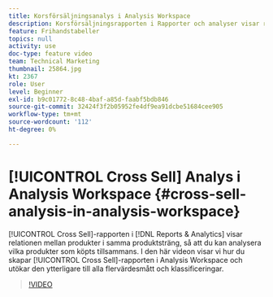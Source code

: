 ```yaml
---
title: Korsförsäljningsanalys i Analysis Workspace
description: Korsförsäljningsrapporten i Rapporter och analyser visar relationen mellan produkter i samma produktsträng, så att du kan analysera vilka produkter som köpts tillsammans. I den här videon visar vi hur du skapar korsförsäljningsrapporten i Analysis Workspace och hur du kan utöka den ytterligare till alla flervärdesmått och klassificeringar.
feature: Frihandstabeller
topics: null
activity: use
doc-type: feature video
team: Technical Marketing
thumbnail: 25864.jpg
kt: 2367
role: User
level: Beginner
exl-id: b9c01772-8c48-4baf-a85d-faabf5bdb846
source-git-commit: 32424f3f2b05952fe4df9ea91dcbe51684cee905
workflow-type: tm+mt
source-wordcount: '112'
ht-degree: 0%

---
```


# [!UICONTROL Cross Sell] Analys i Analysis Workspace {#cross-sell-analysis-in-analysis-workspace}

[!UICONTROL Cross Sell]-rapporten i [!DNL Reports & Analytics] visar relationen mellan produkter i samma produktsträng, så att du kan analysera vilka produkter som köpts tillsammans. I den här videon visar vi hur du skapar [!UICONTROL Cross Sell]-rapporten i Analysis Workspace och utökar den ytterligare till alla flervärdesmått och klassificeringar.

>[!VIDEO](https://video.tv.adobe.com/v/25864/?quality=12)
